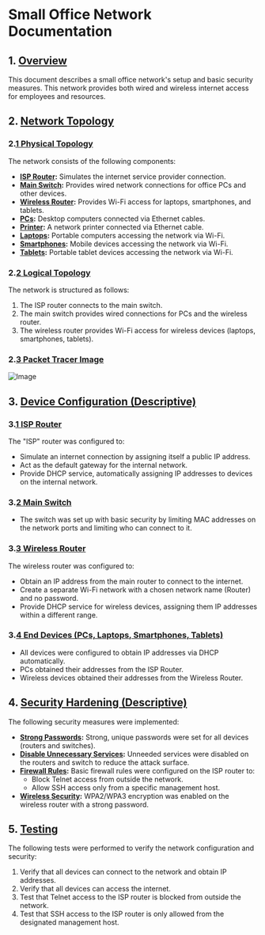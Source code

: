 # Small Office Network Documentation

## 1. [Overview](pplx://action/followup)

This document describes a small office network's setup and basic security measures. This network provides both wired and wireless internet access for employees and resources.

## 2. [Network Topology](pplx://action/followup)

### 2.[1 Physical Topology](pplx://action/followup)

The network consists of the following components:

*   **[ISP Router](pplx://action/followup):** Simulates the internet service provider connection.
*   **[Main Switch](pplx://action/followup):** Provides wired network connections for office PCs and other devices.
*   **[Wireless Router](pplx://action/followup):** Provides Wi-Fi access for laptops, smartphones, and tablets.
*   **[PCs](pplx://action/followup):** Desktop computers connected via Ethernet cables.
*   **[Printer](pplx://action/followup):** A network printer connected via Ethernet cable.
*   **[Laptops](pplx://action/followup):** Portable computers accessing the network via Wi-Fi.
*   **[Smartphones](pplx://action/followup):** Mobile devices accessing the network via Wi-Fi.
*   **[Tablets](pplx://action/followup):** Portable tablet devices accessing the network via Wi-Fi.

### 2.[2 Logical Topology](pplx://action/followup)

The network is structured as follows:

1.  The ISP router connects to the main switch.
2.  The main switch provides wired connections for PCs and the wireless router.
3.  The wireless router provides Wi-Fi access for wireless devices (laptops, smartphones, tablets).

### 2.[3 Packet Tracer Image](pplx://action/followup)

![Image](https://github.com/user-attachments/assets/0b32b4f0-1915-42aa-9008-747b6ebf6a02)

## 3. [Device Configuration (Descriptive)](pplx://action/followup)

### 3.[1 ISP Router](pplx://action/followup)

The "ISP" router was configured to:

*   Simulate an internet connection by assigning itself a public IP address.
*   Act as the default gateway for the internal network.
*   Provide DHCP service, automatically assigning IP addresses to devices on the internal network.

### 3.[2 Main Switch](pplx://action/followup)

*   The switch was set up with basic security by limiting MAC addresses on the network ports and limiting who can connect to it.

### 3.[3 Wireless Router](pplx://action/followup)

The wireless router was configured to:

*   Obtain an IP address from the main router to connect to the internet.
*   Create a separate Wi-Fi network with a chosen network name (Router) and no password.
*   Provide DHCP service for wireless devices, assigning them IP addresses within a different range.

### 3.[4 End Devices (PCs, Laptops, Smartphones, Tablets)](pplx://action/followup)

*   All devices were configured to obtain IP addresses via DHCP automatically.
*   PCs obtained their addresses from the ISP Router.
*   Wireless devices obtained their addresses from the Wireless Router.

## 4. [Security Hardening (Descriptive)](pplx://action/followup)

The following security measures were implemented:

*   **[Strong Passwords](pplx://action/followup):** Strong, unique passwords were set for all devices (routers and switches).
*   **[Disable Unnecessary Services](pplx://action/followup):** Unneeded services were disabled on the routers and switch to reduce the attack surface.
*   **[Firewall Rules](pplx://action/followup):** Basic firewall rules were configured on the ISP router to:
    *   Block Telnet access from outside the network.
    *   Allow SSH access only from a specific management host.
*   **[Wireless Security](pplx://action/followup):** WPA2/WPA3 encryption was enabled on the wireless router with a strong password.

## 5. [Testing](pplx://action/followup)

The following tests were performed to verify the network configuration and security:

1.  Verify that all devices can connect to the network and obtain IP addresses.
2.  Verify that all devices can access the internet.
3.  Test that Telnet access to the ISP router is blocked from outside the network.
4.  Test that SSH access to the ISP router is only allowed from the designated management host.
